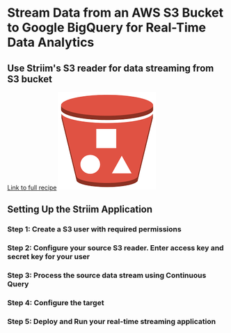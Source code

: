 # Stream Data from an AWS S3 Bucket to Google BigQuery for Real-Time Data Analytics
## Use Striim's S3 reader for data streaming from S3 bucket
        

[Link to full recipe](https://www.striim.com/tutorial/stream-data-from-an-aws-s3-bucket-to-google-bigquery-for-real-time-data-analytics/)
![Striim, schema evolution](https://github.com/striim/recipes/blob/main/striim-s3-reader/S3.png)


## Setting Up the Striim Application </br>

### Step 1: Create a S3 user with required permissions

### Step 2: Configure your source S3 reader. Enter access key and secret key for your user

### Step 3: Process the source data stream using Continuous Query

### Step 4: Configure the target

### Step 5: Deploy and Run your real-time streaming application


